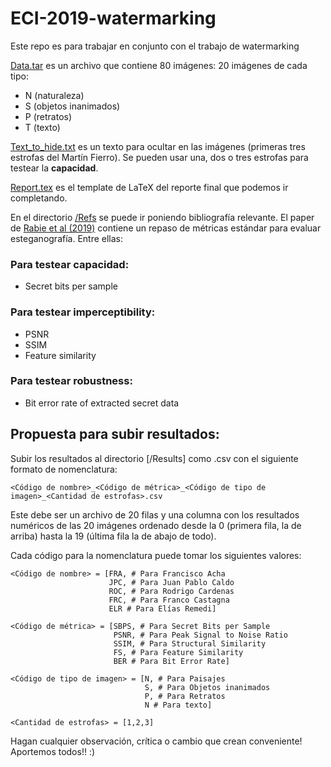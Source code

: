 # ECI-2019-watermarking

Este repo es para trabajar en conjunto con el trabajo de watermarking

[Data.tar](https://github.com/rodo-qatar/ECI-2019-watermarking/blob/master/Data.tar) es un archivo que contiene 80 imágenes: 20 imágenes de cada tipo:
* N (naturaleza)
* S (objetos inanimados)
* P (retratos)
* T (texto)

[Text_to_hide.txt](https://github.com/rodo-qatar/ECI-2019-watermarking/blob/master/Text_to_hide.txt) es un texto para ocultar en las imágenes (primeras tres estrofas del Martín Fierro).
Se pueden usar una, dos o tres estrofas para testear la **capacidad**.

[Report.tex](https://github.com/rodo-qatar/ECI-2019-watermarking/blob/master/Report.tex) es el template de LaTeX del reporte final
que podemos ir completando.

En el directorio [/Refs](https://github.com/rodo-qatar/ECI-2019-watermarking/tree/master/Refs) se puede ir poniendo bibliografía relevante.
El paper de [Rabie et al (2019)](https://github.com/rodo-qatar/ECI-2019-watermarking/blob/master/Refs/Rabie-2019.pdf) contiene un repaso de métricas estándar para evaluar esteganografía. Entre ellas:

### Para testear capacidad:
* Secret bits per sample

### Para testear imperceptibility:
* PSNR
* SSIM
* Feature similarity

### Para testear robustness:
* Bit error rate of extracted secret data

## Propuesta para subir resultados:
Subir los resultados al directorio [/Results] como .csv con el siguiente formato de nomenclatura:

```
<Código de nombre>_<Código de métrica>_<Código de tipo de imagen>_<Cantidad de estrofas>.csv
```
  
Este debe ser un archivo de 20 filas y una columna con los resultados numéricos de las 20 imágenes ordenado desde la 0 (primera fila, la de arriba) hasta la 19 (última fila la de abajo de todo).

Cada código para la nomenclatura puede tomar los siguientes valores:

```
<Código de nombre> = [FRA, # Para Francisco Acha
                      JPC, # Para Juan Pablo Caldo
                      ROC, # Para Rodrigo Cardenas
                      FRC, # Para Franco Castagna
                      ELR # Para Elías Remedi]
                      
<Código de métrica> = [SBPS, # Para Secret Bits per Sample
                       PSNR, # Para Peak Signal to Noise Ratio
                       SSIM, # Para Structural Similarity
                       FS, # Para Feature Similarity
                       BER # Para Bit Error Rate]

<Código de tipo de imagen> = [N, # Para Paisajes
                              S, # Para Objetos inanimados
                              P, # Para Retratos
                              N # Para texto]
                       
<Cantidad de estrofas> = [1,2,3]
```

Hagan cualquier observación, crítica o cambio que crean conveniente! Aportemos todos!! :)


